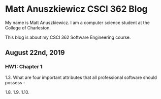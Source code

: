 # Matt Anuszkiewicz CSCI 362 Blog

My name is Matt Anuszkiewicz. I am a computer science student at the College of Charleston.

This blog is about my CSCI 362 Software Engineering course. 

## August 22nd, 2019
### HW1: Chapter 1

1.3. What are four important attributes that all professional software should possess
    -
    


1.8. 
1.9. 
1.10. 

